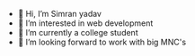 - 👋 Hi, I’m Simran yadav
- 👀 I’m interested in web development 
- 🌱 I’m currently a college student 
- 💞️ I’m looking forward to work with big MNC's

<!---
Shinestar0/Shinestar0 is a ✨ special ✨ repository because its `README.md` (this file) appears on your GitHub profile.
You can click the Preview link to take a look at your changes.
--->
